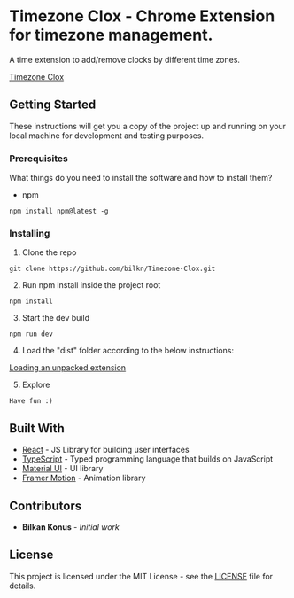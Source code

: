 # Timezone Clox - Chrome Extension for timezone management.

A time extension to add/remove clocks by different time zones.

[Timezone Clox](https://chromewebstore.google.com/detail/timezone-clox/gbpnejfdlkconmokfpnkhljfnliocfih)

## Getting Started

These instructions will get you a copy of the project up and running on your local machine for development and testing purposes.

### Prerequisites

What things do you need to install the software and how to install them?

- npm

``` 
npm install npm@latest -g
```

### Installing

1. Clone the repo

``` 
git clone https://github.com/bilkn/Timezone-Clox.git
```

2. Run npm install inside the project root

``` 
npm install
```

3. Start the dev build

``` 
npm run dev
```

4. Load the "dist" folder according to the below instructions:

[Loading an unpacked extension](https://developer.chrome.com/docs/extensions/mv3/getstarted/development-basics/#load-unpacked)

5. Explore

``` 
Have fun :)
```

## Built With
* [React](https://reactjs.org/) - JS Library for building user interfaces 
* [TypeScript](https://www.typescriptlang.org/) - Typed programming language that builds on JavaScript
* [Material UI](https://mui.com/) - UI library
* [Framer Motion](https://www.framer.com/motion/) - Animation library

## Contributors

* **Bilkan Konus** - *Initial work*

## License 

This project is licensed under the MIT License - see the [LICENSE](LICENSE) file for details.

